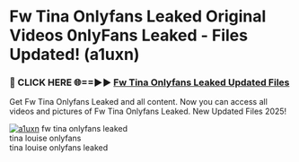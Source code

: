 # Fw Tina Onlyfans Leaked Original Videos 0nlyFans Leaked - Files Updated! (a1uxn)

<h3>🔴 CLICK HERE 🌐==►► <a href="https://tinyurl.com/2jnfzry5" rel="nofollow">Fw Tina Onlyfans Leaked Updated Files</a></h3>

Get Fw Tina Onlyfans Leaked and all content. Now you can access all videos and pictures of Fw Tina Onlyfans Leaked. New Updated Files 2025!

[![a1uxn](https://i.imgur.com/GyGTBgg.gif)](https://tinyurl.com/2jnfzry5)
fw tina onlyfans leaked<br>
tina louise onlyfans<br>
tina louise onlyfans leaked